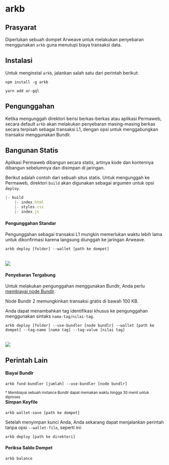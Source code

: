 # arkb

## Prasyarat
Diperlukan sebuah dompet Arweave untuk melakukan penyebaran menggunakan `arkb` guna menutupi biaya transaksi data.

## Instalasi

Untuk menginstal `arkb`, jalankan salah satu dari perintah berikut:
<CodeGroup>
 <CodeGroupItem title="NPM">

```console:no-line-numbers
npm install -g arkb
```
 </CodeGroupItem>
 <CodeGroupItem title="YARN">

```console:no-line-numbers
yarn add ar-gql
```
  </CodeGroupItem>
</CodeGroup>

## Pengunggahan

Ketika mengunggah direktori berisi berkas-berkas atau aplikasi Permaweb, secara default `arkb` akan melakukan penyebaran masing-masing berkas secara terpisah sebagai transaksi L1, dengan opsi untuk menggabungkan transaksi menggunakan Bundlr.

## Bangunan Statis
Aplikasi Permaweb dibangun secara statis, artinya kode dan kontennya dibangun sebelumnya dan disimpan di jaringan.

Berikut adalah contoh dari sebuah situs statis. Untuk mengunggah ke Permaweb, direktori `build` akan digunakan sebagai argumen untuk opsi `deploy`.

```js
|- build
    |- index.html
    |- styles.css
    |- index.js
```

#### Pengunggahan Standar

Pengunggahan sebagai transaksi L1 mungkin memerlukan waktu lebih lama untuk dikonfirmasi karena langsung diunggah ke jaringan Arweave.

```console
arkb deploy [folder] --wallet [path ke dompet]
```
<br/>
<img src="https://arweave.net/_itbo7y4H0kDm4mrPViDlc6bt85-0yLU2pO2KoSA0eM" />

#### Penyebaran Tergabung
Untuk melakukan pengunggahan menggunakan Bundlr, Anda perlu <a href="#fund-bundlr">membiayai node Bundlr</a>.

Node Bundlr 2 memungkinkan transaksi gratis di bawah 100 KB.

Anda dapat menambahkan tag identifikasi khusus ke pengunggahan menggunakan sintaks `nama-tag/nilai-tag`.

```console
arkb deploy [folder] --use-bundler [node bundlr] --wallet [path ke dompet] --tag-name [nama tag] --tag-value [nilai tag]
```
<br/>
<img src="https://arweave.net/jXP0mQvLiRaUNYWl1clpB1G2hZeO07i5T5Lzxi3Kesk" />

## Perintah Lain

#### Biayai Bundlr

```console
arkb fund-bundler [jumlah] --use-bundler [node bundlr]
```

<sub style="float:right">\* Membiayai sebuah instance Bundlr dapat memakan waktu hingga 30 menit untuk diproses</sub>

#### Simpan Keyfile

```console
arkb wallet-save [path ke dompet]
``` 

Setelah menyimpan kunci Anda, Anda sekarang dapat menjalankan perintah tanpa opsi `--wallet-file`, seperti ini:

```console
arkb deploy [path ke direktori]
```

#### Periksa Saldo Dompet
```console
arkb balance
```